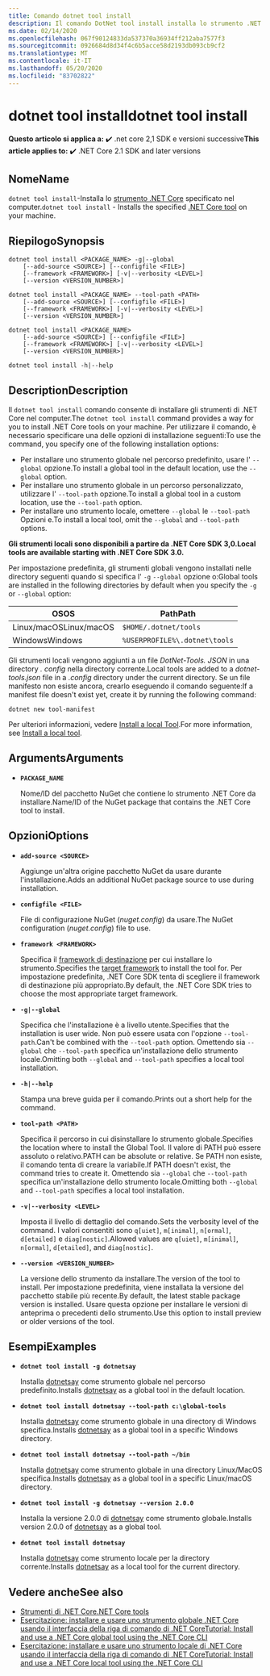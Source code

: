 ```yaml
---
title: Comando dotnet tool install
description: Il comando DotNet tool install installa lo strumento .NET Core specificato nel computer.
ms.date: 02/14/2020
ms.openlocfilehash: 067f90124833da537370a36934ff212aba7577f3
ms.sourcegitcommit: 0926684d8d34f4c6b5acce58d2193db093cb9cf2
ms.translationtype: MT
ms.contentlocale: it-IT
ms.lasthandoff: 05/20/2020
ms.locfileid: "83702822"
---
```

# <a name="dotnet-tool-install"></a><span data-ttu-id="71547-103">dotnet tool install</span><span class="sxs-lookup"><span data-stu-id="71547-103">dotnet tool install</span></span>

<span data-ttu-id="71547-104">**Questo articolo si applica a:** ✔️ .net core 2,1 SDK e versioni successive</span><span class="sxs-lookup"><span data-stu-id="71547-104">**This article applies to:** ✔️ .NET Core 2.1 SDK and later versions</span></span>

## <a name="name"></a><span data-ttu-id="71547-105">Nome</span><span class="sxs-lookup"><span data-stu-id="71547-105">Name</span></span>

<span data-ttu-id="71547-106">`dotnet tool install`-Installa lo [strumento .NET Core](global-tools.md) specificato nel computer.</span><span class="sxs-lookup"><span data-stu-id="71547-106">`dotnet tool install` - Installs the specified [.NET Core tool](global-tools.md) on your machine.</span></span>

## <a name="synopsis"></a><span data-ttu-id="71547-107">Riepilogo</span><span class="sxs-lookup"><span data-stu-id="71547-107">Synopsis</span></span>

```dotnetcli
dotnet tool install <PACKAGE_NAME> -g|--global
    [--add-source <SOURCE>] [--configfile <FILE>]
    [--framework <FRAMEWORK>] [-v|--verbosity <LEVEL>]
    [--version <VERSION_NUMBER>]

dotnet tool install <PACKAGE_NAME> --tool-path <PATH>
    [--add-source <SOURCE>] [--configfile <FILE>]
    [--framework <FRAMEWORK>] [-v|--verbosity <LEVEL>]
    [--version <VERSION_NUMBER>]

dotnet tool install <PACKAGE_NAME>
    [--add-source <SOURCE>] [--configfile <FILE>]
    [--framework <FRAMEWORK>] [-v|--verbosity <LEVEL>]
    [--version <VERSION_NUMBER>]

dotnet tool install -h|--help
```

## <a name="description"></a><span data-ttu-id="71547-108">Description</span><span class="sxs-lookup"><span data-stu-id="71547-108">Description</span></span>

<span data-ttu-id="71547-109">Il `dotnet tool install` comando consente di installare gli strumenti di .NET Core nel computer.</span><span class="sxs-lookup"><span data-stu-id="71547-109">The `dotnet tool install` command provides a way for you to install .NET Core tools on your machine.</span></span> <span data-ttu-id="71547-110">Per utilizzare il comando, è necessario specificare una delle opzioni di installazione seguenti:</span><span class="sxs-lookup"><span data-stu-id="71547-110">To use the command, you specify one of the following installation options:</span></span>

* <span data-ttu-id="71547-111">Per installare uno strumento globale nel percorso predefinito, usare l' `--global` opzione.</span><span class="sxs-lookup"><span data-stu-id="71547-111">To install a global tool in the default location, use the `--global` option.</span></span>
* <span data-ttu-id="71547-112">Per installare uno strumento globale in un percorso personalizzato, utilizzare l' `--tool-path` opzione.</span><span class="sxs-lookup"><span data-stu-id="71547-112">To install a global tool in a custom location,  use the `--tool-path` option.</span></span>
* <span data-ttu-id="71547-113">Per installare uno strumento locale, omettere `--global` le `--tool-path` Opzioni e.</span><span class="sxs-lookup"><span data-stu-id="71547-113">To install a local tool, omit the `--global` and `--tool-path` options.</span></span>

<span data-ttu-id="71547-114">**Gli strumenti locali sono disponibili a partire da .NET Core SDK 3,0.**</span><span class="sxs-lookup"><span data-stu-id="71547-114">**Local tools are available starting with .NET Core SDK 3.0.**</span></span>

<span data-ttu-id="71547-115">Per impostazione predefinita, gli strumenti globali vengono installati nelle directory seguenti quando si specifica l' `-g` `--global` opzione o:</span><span class="sxs-lookup"><span data-stu-id="71547-115">Global tools are installed in the following directories by default when you specify the `-g` or `--global` option:</span></span>

| <span data-ttu-id="71547-116">OS</span><span class="sxs-lookup"><span data-stu-id="71547-116">OS</span></span>          | <span data-ttu-id="71547-117">Path</span><span class="sxs-lookup"><span data-stu-id="71547-117">Path</span></span>                          |
|-------------|-------------------------------|
| <span data-ttu-id="71547-118">Linux/macOS</span><span class="sxs-lookup"><span data-stu-id="71547-118">Linux/macOS</span></span> | `$HOME/.dotnet/tools`         |
| <span data-ttu-id="71547-119">Windows</span><span class="sxs-lookup"><span data-stu-id="71547-119">Windows</span></span>     | `%USERPROFILE%\.dotnet\tools` |

<span data-ttu-id="71547-120">Gli strumenti locali vengono aggiunti a un file *DotNet-Tools. JSON* in una directory *. config* nella directory corrente.</span><span class="sxs-lookup"><span data-stu-id="71547-120">Local tools are added to a *dotnet-tools.json* file in a *.config* directory under the current directory.</span></span> <span data-ttu-id="71547-121">Se un file manifesto non esiste ancora, crearlo eseguendo il comando seguente:</span><span class="sxs-lookup"><span data-stu-id="71547-121">If a manifest file doesn't exist yet, create it by running the following command:</span></span>

```dotnetcli
dotnet new tool-manifest
```

<span data-ttu-id="71547-122">Per ulteriori informazioni, vedere [Install a local Tool](global-tools.md#install-a-local-tool).</span><span class="sxs-lookup"><span data-stu-id="71547-122">For more information, see [Install a local tool](global-tools.md#install-a-local-tool).</span></span>

## <a name="arguments"></a><span data-ttu-id="71547-123">Arguments</span><span class="sxs-lookup"><span data-stu-id="71547-123">Arguments</span></span>

- **`PACKAGE_NAME`**

  <span data-ttu-id="71547-124">Nome/ID del pacchetto NuGet che contiene lo strumento .NET Core da installare.</span><span class="sxs-lookup"><span data-stu-id="71547-124">Name/ID of the NuGet package that contains the .NET Core tool to install.</span></span>

## <a name="options"></a><span data-ttu-id="71547-125">Opzioni</span><span class="sxs-lookup"><span data-stu-id="71547-125">Options</span></span>

- **`add-source <SOURCE>`**

  <span data-ttu-id="71547-126">Aggiunge un'altra origine pacchetto NuGet da usare durante l'installazione.</span><span class="sxs-lookup"><span data-stu-id="71547-126">Adds an additional NuGet package source to use during installation.</span></span>

- **`configfile <FILE>`**

  <span data-ttu-id="71547-127">File di configurazione NuGet (*nuget.config*) da usare.</span><span class="sxs-lookup"><span data-stu-id="71547-127">The NuGet configuration (*nuget.config*) file to use.</span></span>

- **`framework <FRAMEWORK>`**

  <span data-ttu-id="71547-128">Specifica il [framework di destinazione](../../standard/frameworks.md) per cui installare lo strumento.</span><span class="sxs-lookup"><span data-stu-id="71547-128">Specifies the [target framework](../../standard/frameworks.md) to install the tool for.</span></span> <span data-ttu-id="71547-129">Per impostazione predefinita, .NET Core SDK tenta di scegliere il framework di destinazione più appropriato.</span><span class="sxs-lookup"><span data-stu-id="71547-129">By default, the .NET Core SDK tries to choose the most appropriate target framework.</span></span>

- **`-g|--global`**

  <span data-ttu-id="71547-130">Specifica che l'installazione è a livello utente.</span><span class="sxs-lookup"><span data-stu-id="71547-130">Specifies that the installation is user wide.</span></span> <span data-ttu-id="71547-131">Non può essere usata con l'opzione `--tool-path`.</span><span class="sxs-lookup"><span data-stu-id="71547-131">Can't be combined with the `--tool-path` option.</span></span> <span data-ttu-id="71547-132">Omettendo sia `--global` che `--tool-path` specifica un'installazione dello strumento locale.</span><span class="sxs-lookup"><span data-stu-id="71547-132">Omitting both `--global` and `--tool-path` specifies a local tool installation.</span></span>

- **`-h|--help`**

  <span data-ttu-id="71547-133">Stampa una breve guida per il comando.</span><span class="sxs-lookup"><span data-stu-id="71547-133">Prints out a short help for the command.</span></span>

- **`tool-path <PATH>`**

  <span data-ttu-id="71547-134">Specifica il percorso in cui disinstallare lo strumento globale.</span><span class="sxs-lookup"><span data-stu-id="71547-134">Specifies the location where to install the Global Tool.</span></span> <span data-ttu-id="71547-135">Il valore di PATH può essere assoluto o relativo.</span><span class="sxs-lookup"><span data-stu-id="71547-135">PATH can be absolute or relative.</span></span> <span data-ttu-id="71547-136">Se PATH non esiste, il comando tenta di creare la variabile.</span><span class="sxs-lookup"><span data-stu-id="71547-136">If PATH doesn't exist, the command tries to create it.</span></span> <span data-ttu-id="71547-137">Omettendo sia `--global` che `--tool-path` specifica un'installazione dello strumento locale.</span><span class="sxs-lookup"><span data-stu-id="71547-137">Omitting both `--global` and `--tool-path` specifies a local tool installation.</span></span>

- **`-v|--verbosity <LEVEL>`**

  <span data-ttu-id="71547-138">Imposta il livello di dettaglio del comando.</span><span class="sxs-lookup"><span data-stu-id="71547-138">Sets the verbosity level of the command.</span></span> <span data-ttu-id="71547-139">I valori consentiti sono `q[uiet]`, `m[inimal]`, `n[ormal]`, `d[etailed]` e `diag[nostic]`.</span><span class="sxs-lookup"><span data-stu-id="71547-139">Allowed values are `q[uiet]`, `m[inimal]`, `n[ormal]`, `d[etailed]`, and `diag[nostic]`.</span></span>

- **`--version <VERSION_NUMBER>`**

  <span data-ttu-id="71547-140">La versione dello strumento da installare.</span><span class="sxs-lookup"><span data-stu-id="71547-140">The version of the tool to install.</span></span> <span data-ttu-id="71547-141">Per impostazione predefinita, viene installata la versione del pacchetto stabile più recente.</span><span class="sxs-lookup"><span data-stu-id="71547-141">By default, the latest stable package version is installed.</span></span> <span data-ttu-id="71547-142">Usare questa opzione per installare le versioni di anteprima o precedenti dello strumento.</span><span class="sxs-lookup"><span data-stu-id="71547-142">Use this option to install preview or older versions of the tool.</span></span>

## <a name="examples"></a><span data-ttu-id="71547-143">Esempi</span><span class="sxs-lookup"><span data-stu-id="71547-143">Examples</span></span>

- **`dotnet tool install -g dotnetsay`**

  <span data-ttu-id="71547-144">Installa [dotnetsay](https://www.nuget.org/packages/dotnetsay/) come strumento globale nel percorso predefinito.</span><span class="sxs-lookup"><span data-stu-id="71547-144">Installs [dotnetsay](https://www.nuget.org/packages/dotnetsay/) as a global tool in the default location.</span></span>

- **`dotnet tool install dotnetsay --tool-path c:\global-tools`**

  <span data-ttu-id="71547-145">Installa [dotnetsay](https://www.nuget.org/packages/dotnetsay/) come strumento globale in una directory di Windows specifica.</span><span class="sxs-lookup"><span data-stu-id="71547-145">Installs [dotnetsay](https://www.nuget.org/packages/dotnetsay/) as a global tool in a specific Windows directory.</span></span>

- **`dotnet tool install dotnetsay --tool-path ~/bin`**

  <span data-ttu-id="71547-146">Installa [dotnetsay](https://www.nuget.org/packages/dotnetsay/) come strumento globale in una directory Linux/MacOS specifica.</span><span class="sxs-lookup"><span data-stu-id="71547-146">Installs [dotnetsay](https://www.nuget.org/packages/dotnetsay/) as a global tool in a specific Linux/macOS directory.</span></span>

- **`dotnet tool install -g dotnetsay --version 2.0.0`**

  <span data-ttu-id="71547-147">Installa la versione 2.0.0 di [dotnetsay](https://www.nuget.org/packages/dotnetsay/) come strumento globale.</span><span class="sxs-lookup"><span data-stu-id="71547-147">Installs version 2.0.0 of [dotnetsay](https://www.nuget.org/packages/dotnetsay/) as a global tool.</span></span>

- **`dotnet tool install dotnetsay`**

  <span data-ttu-id="71547-148">Installa [dotnetsay](https://www.nuget.org/packages/dotnetsay/) come strumento locale per la directory corrente.</span><span class="sxs-lookup"><span data-stu-id="71547-148">Installs [dotnetsay](https://www.nuget.org/packages/dotnetsay/) as a local tool for the current directory.</span></span>

## <a name="see-also"></a><span data-ttu-id="71547-149">Vedere anche</span><span class="sxs-lookup"><span data-stu-id="71547-149">See also</span></span>

- [<span data-ttu-id="71547-150">Strumenti di .NET Core</span><span class="sxs-lookup"><span data-stu-id="71547-150">.NET Core tools</span></span>](global-tools.md)
- [<span data-ttu-id="71547-151">Esercitazione: installare e usare uno strumento globale .NET Core usando il interfaccia della riga di comando di .NET Core</span><span class="sxs-lookup"><span data-stu-id="71547-151">Tutorial: Install and use a .NET Core global tool using the .NET Core CLI</span></span>](global-tools-how-to-use.md)
- [<span data-ttu-id="71547-152">Esercitazione: installare e usare uno strumento locale di .NET Core usando il interfaccia della riga di comando di .NET Core</span><span class="sxs-lookup"><span data-stu-id="71547-152">Tutorial: Install and use a .NET Core local tool using the .NET Core CLI</span></span>](local-tools-how-to-use.md)
